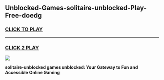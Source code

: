 
## Unblocked-Games-solitaire-unblocked-Play-Free-doedg
<h3>
<a href="https://premium76.site?title=solitaire-unblocked&ref=21A">CLICK TO PLAY</a></h3>
<hr>

<h3>
<a href="https://premium76.site?title=solitaire-unblocked&ref=21A">CLICK 2 PLAY</a>
  
</h3>

<a href="https://premium76.site?title=solitaire-unblocked&ref=21A"><img src="https://clearcache.store/games.png"></a>


**solitaire-unblocked games unblocked: Your Gateway to Fun and Accessible Online Gaming**
